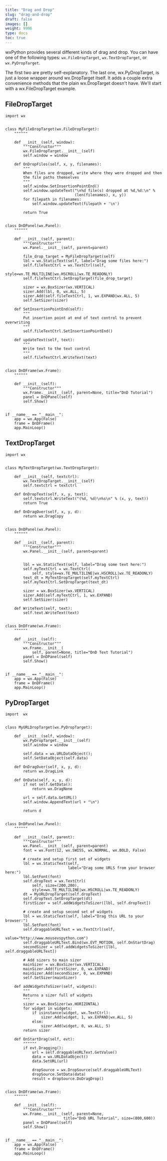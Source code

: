 ```yaml
---
title: "Drag and Drop"
slug: "drag-and-drop"
draft: false
images: []
weight: 9996
type: docs
toc: true
---
```


wxPython provides several different kinds of drag and drop. You can have one of the following types: `wx.FileDropTarget`, `wx.TextDropTarget`, or `wx.PyDropTarget`.

The first two are pretty self-explanatory. The last one, wx.PyDropTarget, is just a loose wrapper around wx.DropTarget itself. It adds a couple extra convenience methods that the plain wx.DropTarget doesn't have. We'll start with a wx.FileDropTarget example. 

## FileDropTarget
    import wx
    
    
    class MyFileDropTarget(wx.FileDropTarget):
        """"""
    
        def __init__(self, window):
            """Constructor"""
            wx.FileDropTarget.__init__(self)
            self.window = window
    
        def OnDropFiles(self, x, y, filenames):
            """
            When files are dropped, write where they were dropped and then
            the file paths themselves
            """
            self.window.SetInsertionPointEnd()
            self.window.updateText("\n%d file(s) dropped at %d,%d:\n" %
                                   (len(filenames), x, y))
            for filepath in filenames:
                self.window.updateText(filepath + '\n')  
    
            return True  
    
    
    class DnDPanel(wx.Panel):
        """"""
    
        def __init__(self, parent):
            """Constructor"""
            wx.Panel.__init__(self, parent=parent)
    
            file_drop_target = MyFileDropTarget(self)
            lbl = wx.StaticText(self, label="Drag some files here:")
            self.fileTextCtrl = wx.TextCtrl(self,
                                            style=wx.TE_MULTILINE|wx.HSCROLL|wx.TE_READONLY)
            self.fileTextCtrl.SetDropTarget(file_drop_target)
    
            sizer = wx.BoxSizer(wx.VERTICAL)
            sizer.Add(lbl, 0, wx.ALL, 5)
            sizer.Add(self.fileTextCtrl, 1, wx.EXPAND|wx.ALL, 5)
            self.SetSizer(sizer)
    
        def SetInsertionPointEnd(self):
            """
            Put insertion point at end of text control to prevent overwriting
            """
            self.fileTextCtrl.SetInsertionPointEnd()
    
        def updateText(self, text):
            """
            Write text to the text control
            """
            self.fileTextCtrl.WriteText(text)
    
    
    class DnDFrame(wx.Frame):
        """"""
    
        def __init__(self):
            """Constructor"""
            wx.Frame.__init__(self, parent=None, title="DnD Tutorial")
            panel = DnDPanel(self)
            self.Show()
    
    
    if __name__ == "__main__":
        app = wx.App(False)
        frame = DnDFrame()
        app.MainLoop()

## TextDropTarget
    import wx
    
    
    class MyTextDropTarget(wx.TextDropTarget):
    
        def __init__(self, textctrl):
            wx.TextDropTarget.__init__(self)
            self.textctrl = textctrl
    
        def OnDropText(self, x, y, text):
            self.textctrl.WriteText("(%d, %d)\n%s\n" % (x, y, text))
            return True
    
        def OnDragOver(self, x, y, d):
            return wx.DragCopy
    
    
    class DnDPanel(wx.Panel):
        """"""
    
        def __init__(self, parent):
            """Constructor"""
            wx.Panel.__init__(self, parent=parent)
    
    
            lbl = wx.StaticText(self, label="Drag some text here:")
            self.myTextCtrl = wx.TextCtrl(
                self, style=wx.TE_MULTILINE|wx.HSCROLL|wx.TE_READONLY)
            text_dt = MyTextDropTarget(self.myTextCtrl)
            self.myTextCtrl.SetDropTarget(text_dt)
    
            sizer = wx.BoxSizer(wx.VERTICAL)
            sizer.Add(self.myTextCtrl, 1, wx.EXPAND)
            self.SetSizer(sizer)
    
        def WriteText(self, text):
            self.text.WriteText(text)
    
    
    class DnDFrame(wx.Frame):
        """"""
    
        def __init__(self):
            """Constructor"""
            wx.Frame.__init__(
                self, parent=None, title="DnD Text Tutorial")
            panel = DnDPanel(self)
            self.Show()
    
    
    if __name__ == "__main__":
        app = wx.App(False)
        frame = DnDFrame()
        app.MainLoop()

## PyDropTarget
    import  wx
    
    
    class MyURLDropTarget(wx.PyDropTarget):
    
        def __init__(self, window):
            wx.PyDropTarget.__init__(self)
            self.window = window
    
            self.data = wx.URLDataObject();
            self.SetDataObject(self.data)
    
        def OnDragOver(self, x, y, d):
            return wx.DragLink
    
        def OnData(self, x, y, d):
            if not self.GetData():
                return wx.DragNone
    
            url = self.data.GetURL()
            self.window.AppendText(url + "\n")
    
            return d
    
    
    class DnDPanel(wx.Panel):
        """"""
    
        def __init__(self, parent):
            """Constructor"""
            wx.Panel.__init__(self, parent=parent)
            font = wx.Font(12, wx.SWISS, wx.NORMAL, wx.BOLD, False)
    
            # create and setup first set of widgets
            lbl = wx.StaticText(self, 
                                label="Drag some URLS from your browser here:")
            lbl.SetFont(font)
            self.dropText = wx.TextCtrl(
                self, size=(200,200), 
                style=wx.TE_MULTILINE|wx.HSCROLL|wx.TE_READONLY)
            dt = MyURLDropTarget(self.dropText)
            self.dropText.SetDropTarget(dt)
            firstSizer = self.addWidgetsToSizer([lbl, self.dropText])
    
            # create and setup second set of widgets
            lbl = wx.StaticText(self, label="Drag this URL to your browser:")
            lbl.SetFont(font)
            self.draggableURLText = wx.TextCtrl(self, 
                                                value="http://www.mousevspython.com")
            self.draggableURLText.Bind(wx.EVT_MOTION, self.OnStartDrag)
            secondSizer = self.addWidgetsToSizer([lbl, self.draggableURLText])
    
            # Add sizers to main sizer
            mainSizer = wx.BoxSizer(wx.VERTICAL)
            mainSizer.Add(firstSizer, 0, wx.EXPAND)
            mainSizer.Add(secondSizer, 0, wx.EXPAND)
            self.SetSizer(mainSizer)
    
        def addWidgetsToSizer(self, widgets):
            """
            Returns a sizer full of widgets
            """
            sizer = wx.BoxSizer(wx.HORIZONTAL)
            for widget in widgets:
                if isinstance(widget, wx.TextCtrl):
                    sizer.Add(widget, 1, wx.EXPAND|wx.ALL, 5)
                else:
                    sizer.Add(widget, 0, wx.ALL, 5)
            return sizer
    
        def OnStartDrag(self, evt):
            """"""
            if evt.Dragging():
                url = self.draggableURLText.GetValue()
                data = wx.URLDataObject()
                data.SetURL(url)
    
                dropSource = wx.DropSource(self.draggableURLText)
                dropSource.SetData(data)
                result = dropSource.DoDragDrop()
    
    
    class DnDFrame(wx.Frame):
        """"""
    
        def __init__(self):
            """Constructor"""
            wx.Frame.__init__(self, parent=None, 
                              title="DnD URL Tutorial", size=(800,600))
            panel = DnDPanel(self)
            self.Show()
    
    
    if __name__ == "__main__":
        app = wx.App(False)
        frame = DnDFrame()
        app.MainLoop()

